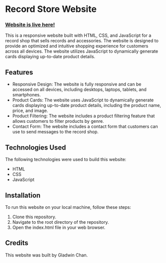 # Record Store Website
### [Website is live here!](https://verdant-mermaid-245f3f.netlify.app/index.html)

This is a responsive website built with HTML, CSS, and JavaScript for a record shop that sells records and accessories. The website is designed to provide an optimized and intuitive shopping experience for customers across all devices. The website utilizes JavaScript to dynamically generate cards displaying up-to-date product details.

## Features
- Responsive Design: The website is fully responsive and can be accessed on all devices, including desktops, laptops, tablets, and smartphones.
- Product Cards: The website uses JavaScript to dynamically generate cards displaying up-to-date product details, including the product name, price, and image.
- Product Filtering: The website includes a product filtering feature that allows customers to filter products by genre.
- Contact Form: The website includes a contact form that customers can use to send messages to the record shop.

## Technologies Used
The following technologies were used to build this website:
- HTML
- CSS
- JavaScript

## Installation
To run this website on your local machine, follow these steps:
1. Clone this repository.
2. Navigate to the root directory of the repository.
3. Open the index.html file in your web browser.

## Credits
This website was built by Gladwin Chan.
